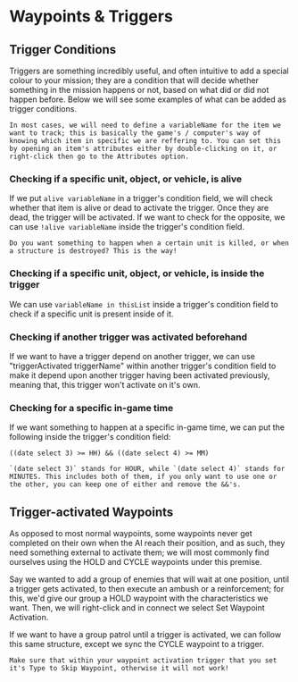 # Waypoints & Triggers

## Trigger Conditions

Triggers are something incredibly useful, and often intuitive to add a special colour to your mission; they are a condition that will decide whether something in the mission happens or not, based on what did or did not happen before. Below we will see some examples of what can be added as trigger conditions.

```admonish warning title="Warning"
In most cases, we will need to define a variableName for the item we want to track; this is basically the game's / computer's way of knowing which item in specific we are reffering to. You can set this by opening an item's attributes either by double-clicking on it, or right-click then go to the Attributes option.
```

### Checking if a specific unit, object, or vehicle, is alive

If we put `alive variableName` in a trigger's condition field, we will check whether that item is alive or dead to activate the trigger. Once they are dead, the trigger will be activated. If we want to check for the opposite, we can use `!alive variableName` inside the trigger's condition field.

```admonish info
Do you want something to happen when a certain unit is killed, or when a structure is destroyed? This is the way!
```

### Checking if a specific unit, object, or vehicle, is inside the trigger

We can use `variableName in thisList` inside a trigger's condition field to check if a specific unit is present inside of it.

### Checking if another trigger was activated beforehand

If we want to have a trigger depend on another trigger, we can use "triggerActivated triggerName" within another trigger's condition field to make it depend upon another trigger having been activated previously, meaning that, this trigger won't activate on it's own.

### Checking for a specific in-game time

If we want something to happen at a specific in-game time, we can put the following inside the trigger's condition field:

```sqf
((date select 3) >= HH) && ((date select 4) >= MM)
```

```admonish info
`(date select 3)` stands for HOUR, while `(date select 4)` stands for MINUTES. This includes both of them, if you only want to use one or the other, you can keep one of either and remove the &&'s.
```

## Trigger-activated Waypoints

As opposed to most normal waypoints, some waypoints never get completed on their own when the AI reach their position, and as such, they need something external to activate them; we will most commonly find ourselves using the HOLD and CYCLE waypoints under this premise.

Say we wanted to add a group of enemies that will wait at one position, until a trigger gets activated, to then execute an ambush or a reinforcement; for this, we'd give our group a HOLD waypoint with the characteristics we want. Then, we will right-click and in connect we select Set Waypoint Activation.

If we want to have a group patrol until a trigger is activated, we can follow this same structure, except we sync the CYCLE waypoint to a trigger.

```admonish warning title="Warning"
Make sure that within your waypoint activation trigger that you set it's Type to Skip Waypoint, otherwise it will not work!
```
